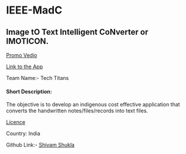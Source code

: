 # IEEE-MadC
## Image tO Text Intelligent CoNverter or IMOTICON.
[Promo Vedio](https://youtu.be/C8CawKLI208)

[Link to the App](https://github.com/shivamchintels/IEEE-MadC/blob/master/Code/IMOTICON_1.0)

Team Name:-	Tech Titans

#### Short Description:

The objective is to develop an indigenous cost effective application that converts the handwritten notes/files/records into text files.

[Licence](https://github.com/shivamchintels/IEEE-MadC/blob/master/LICENCE.txt)

Country: India


Github Link:- [Shivam Shukla](https://github.com/shivamchintels)
